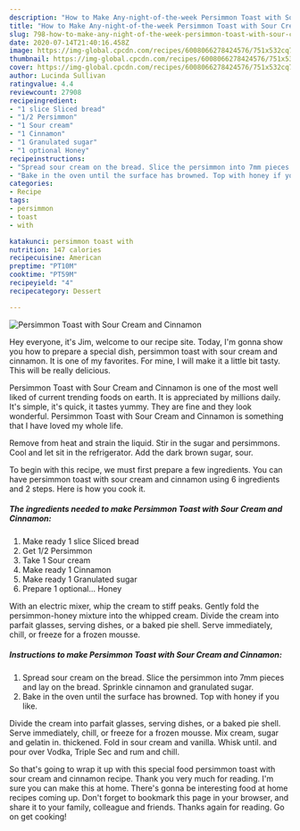 ```yaml
---
description: "How to Make Any-night-of-the-week Persimmon Toast with Sour Cream and Cinnamon"
title: "How to Make Any-night-of-the-week Persimmon Toast with Sour Cream and Cinnamon"
slug: 798-how-to-make-any-night-of-the-week-persimmon-toast-with-sour-cream-and-cinnamon
date: 2020-07-14T21:40:16.458Z
image: https://img-global.cpcdn.com/recipes/6008066278424576/751x532cq70/persimmon-toast-with-sour-cream-and-cinnamon-recipe-main-photo.jpg
thumbnail: https://img-global.cpcdn.com/recipes/6008066278424576/751x532cq70/persimmon-toast-with-sour-cream-and-cinnamon-recipe-main-photo.jpg
cover: https://img-global.cpcdn.com/recipes/6008066278424576/751x532cq70/persimmon-toast-with-sour-cream-and-cinnamon-recipe-main-photo.jpg
author: Lucinda Sullivan
ratingvalue: 4.4
reviewcount: 27908
recipeingredient:
- "1 slice Sliced bread"
- "1/2 Persimmon"
- "1 Sour cream"
- "1 Cinnamon"
- "1 Granulated sugar"
- "1 optional Honey"
recipeinstructions:
- "Spread sour cream on the bread. Slice the persimmon into 7mm pieces and lay on the bread. Sprinkle cinnamon and granulated sugar."
- "Bake in the oven until the surface has browned. Top with honey if you like."
categories:
- Recipe
tags:
- persimmon
- toast
- with

katakunci: persimmon toast with 
nutrition: 147 calories
recipecuisine: American
preptime: "PT10M"
cooktime: "PT59M"
recipeyield: "4"
recipecategory: Dessert

---
```



![Persimmon Toast with Sour Cream and Cinnamon](https://img-global.cpcdn.com/recipes/6008066278424576/751x532cq70/persimmon-toast-with-sour-cream-and-cinnamon-recipe-main-photo.jpg)

Hey everyone, it's Jim, welcome to our recipe site. Today, I'm gonna show you how to prepare a special dish, persimmon toast with sour cream and cinnamon. It is one of my favorites. For mine, I will make it a little bit tasty. This will be really delicious.

Persimmon Toast with Sour Cream and Cinnamon is one of the most well liked of current trending foods on earth. It is appreciated by millions daily. It's simple, it's quick, it tastes yummy. They are fine and they look wonderful. Persimmon Toast with Sour Cream and Cinnamon is something that I have loved my whole life.

Remove from heat and strain the liquid. Stir in the sugar and persimmons. Cool and let sit in the refrigerator. Add the dark brown sugar, sour.


To begin with this recipe, we must first prepare a few ingredients. You can have persimmon toast with sour cream and cinnamon using 6 ingredients and 2 steps. Here is how you cook it.

<!--inarticleads1-->

##### The ingredients needed to make Persimmon Toast with Sour Cream and Cinnamon:

1. Make ready 1 slice Sliced bread
1. Get 1/2 Persimmon
1. Take 1 Sour cream
1. Make ready 1 Cinnamon
1. Make ready 1 Granulated sugar
1. Prepare 1 optional... Honey


With an electric mixer, whip the cream to stiff peaks. Gently fold the persimmon-honey mixture into the whipped cream. Divide the cream into parfait glasses, serving dishes, or a baked pie shell. Serve immediately, chill, or freeze for a frozen mousse. 

<!--inarticleads2-->

##### Instructions to make Persimmon Toast with Sour Cream and Cinnamon:

1. Spread sour cream on the bread. Slice the persimmon into 7mm pieces and lay on the bread. Sprinkle cinnamon and granulated sugar.
1. Bake in the oven until the surface has browned. Top with honey if you like.


Divide the cream into parfait glasses, serving dishes, or a baked pie shell. Serve immediately, chill, or freeze for a frozen mousse. Mix cream, sugar and gelatin in. thickened. Fold in sour cream and vanilla. Whisk until. and pour over Vodka, Triple Sec and rum and chill. 

So that's going to wrap it up with this special food persimmon toast with sour cream and cinnamon recipe. Thank you very much for reading. I'm sure you can make this at home. There's gonna be interesting food at home recipes coming up. Don't forget to bookmark this page in your browser, and share it to your family, colleague and friends. Thanks again for reading. Go on get cooking!
